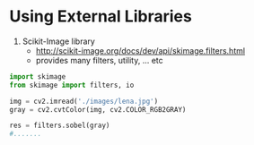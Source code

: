 # Using External Libraries


1. Scikit-Image library
    - http://scikit-image.org/docs/dev/api/skimage.filters.html
    - provides many filters, utility, ... etc
```python
import skimage 
from skimage import filters, io

img = cv2.imread('./images/lena.jpg')
gray = cv2.cvtColor(img, cv2.COLOR_RGB2GRAY)

res = filters.sobel(gray)
#.......

```


